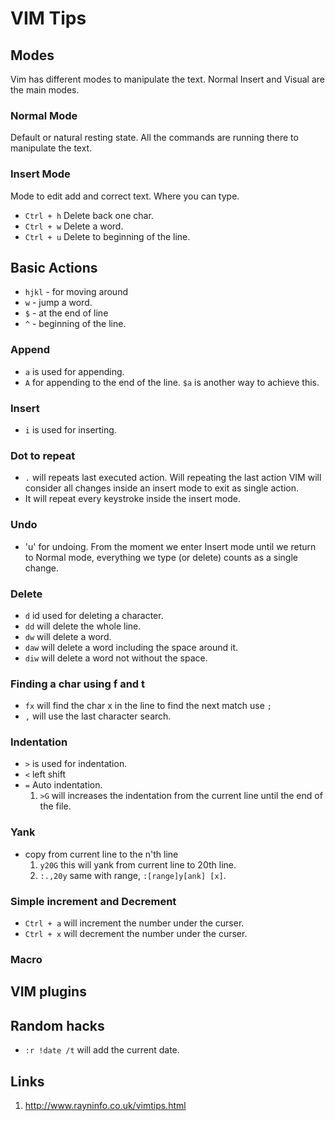 # VIM Tips

## Modes
Vim has different modes to manipulate the text. Normal Insert and Visual are the main modes.

### Normal Mode
Default or natural resting state. All the commands are running there to manipulate the text.

### Insert Mode
Mode to edit add and correct text. Where you can type.
- `Ctrl + h` Delete back one char.
- `Ctrl + w` Delete a word.
- `Ctrl + u` Delete to beginning of the line.

##  Basic Actions
- `hjkl` - for moving around
- `w` - jump a word.
- `$` - at the end of line
- `^` - beginning of the line.

### Append
- `a` is used for appending.
- `A` for appending to the end of the line. `$a` is another way to achieve this.

### Insert
- `i` is used for inserting.

### Dot to repeat
- `.` will repeats last executed action. Will repeating the last action VIM will consider all changes inside an insert mode to exit as single action. 
- It will repeat every keystroke inside the insert mode.

### Undo
- 'u' for undoing. From the moment we enter Insert mode until we return to Normal mode, everything we type (or delete) counts as a single change.

### Delete
- `d`     id used for deleting a character.
- `dd`    will delete the whole line.
- `dw`    will delete a word.
- `daw`   will delete a word including the space around it.
- `diw`   will delete a word not without the space.

### Finding a char using f and t
- `fx` will find the char x in the line to find the next match use `;`
- `,` will use the last character search.

### Indentation 
- `>` is used for indentation.
- `<` left shift
- `=` Auto indentation.
  1. `>G` will increases the indentation from the current line until the end of the file.

### Yank
- copy from current line to the n'th line
  1. `y20G`      this will yank from current line to 20th line.
  2. `:.,20y`    same with range, `:[range]y[ank] [x]`.

### Simple increment and Decrement
- `Ctrl + a` will increment the number under the curser.
- `Ctrl + x` will decrement the number under the curser.

### Macro

## VIM plugins

## Random hacks
- `:r !date /t` will add the current date.

## Links
1. http://www.rayninfo.co.uk/vimtips.html
